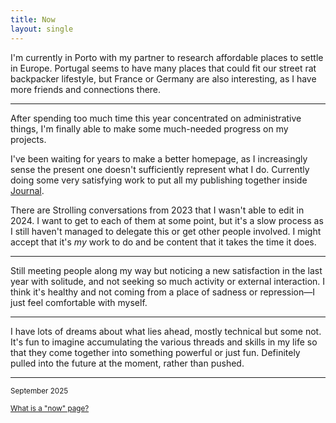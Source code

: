 ```yaml
---
title: Now
layout: single
---
```

I'm currently in Porto with my partner to research affordable places to settle in Europe. Portugal seems to have many places that could fit our street rat backpacker lifestyle, but France or Germany are also interesting, as I have more friends and connections there.

---

After spending too much time this year concentrated on administrative things, I'm finally able to make some much-needed progress on my projects.

I've been waiting for years to make a better homepage, as I increasingly sense the present one doesn't sufficiently represent what I do. Currently doing some very satisfying work to put all my publishing together inside [Journal](https://rosano.ca/log).

There are Strolling conversations from 2023 that I wasn't able to edit in 2024. I want to get to each of them at some point, but it's a slow process as I still haven't managed to delegate this or get other people involved. I might accept that it's *my* work to do and be content that it takes the time it does.

---

Still meeting people along my way but noticing a new satisfaction in the last year with solitude, and not seeking so much activity or external interaction. I think it's healthy and not coming from a place of sadness or repression—I just feel comfortable with myself.

---

I have lots of dreams about what lies ahead, mostly technical but some not. It's fun to imagine accumulating the various threads and skills in my life so that they come together into something powerful or just fun. Definitely pulled into the future at the moment, rather than pushed.

---

<small>September 2025</small>

<small>[What is a "now" page?](https://nownownow.com/about)</small>
